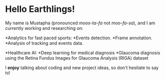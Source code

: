 # Hello Earthlings!

My name is Mustapha (pronounced *moos-ta-fa* not *moo-fa-sa*), and I am currently working and researching on:

*Analytics for fast paced sports:
  *Events detection.
  *Frame annotation.
  *Analysis of tracking and events data.
  
*Healthcare AI: 
  *Deep learning for medical diagnosis
  *Glaucoma diagnosis using the Retina Fundus Images for Glaucoma Analysis (RIGA) dataset

I **enjoy** talking about coding and new project ideas, so don't hesitate to say hi!

